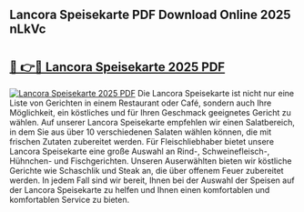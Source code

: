 ## Lancora Speisekarte PDF Download Online 2025 nLkVc

# <h2><a href="http://gcccl2u.nevu.top/?p=Lancora+Speisekarte">🔗 👉🔴 Lancora Speisekarte 2025 PDF</a></h2>

[![Lancora Speisekarte 2025 PDF](https://i.imgur.com/dBaPXMq.png)](http://gcccl2u.nevu.top/?p=Lancora+Speisekarte)
Die Lancora Speisekarte ist nicht nur eine Liste von Gerichten in einem Restaurant oder Café, sondern auch Ihre Möglichkeit, ein köstliches und für Ihren Geschmack geeignetes Gericht zu wählen. Auf unserer Lancora Speisekarte empfehlen wir einen Salatbereich, in dem Sie aus über 10 verschiedenen Salaten wählen können, die mit frischen Zutaten zubereitet werden. Für Fleischliebhaber bietet unsere Lancora Speisekarte eine große Auswahl an Rind-, Schweinefleisch-, Hühnchen- und Fischgerichten. Unseren Auserwählten bieten wir köstliche Gerichte wie Schaschlik und Steak an, die über offenem Feuer zubereitet werden. In jedem Fall sind wir bereit, Ihnen bei der Auswahl der Speisen auf der Lancora Speisekarte zu helfen und Ihnen einen komfortablen und komfortablen Service zu bieten.
